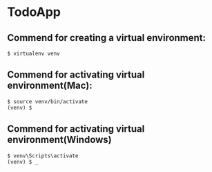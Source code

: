 # TodoApp

## Commend for creating a virtual environment:
```
$ virtualenv venv
```

## Commend for activating virtual environment(Mac):
```
$ source venv/bin/activate
(venv) $
```

## Commend for activating virtual environment(Windows)
```
$ venv\Scripts\activate
(venv) $ _
```
